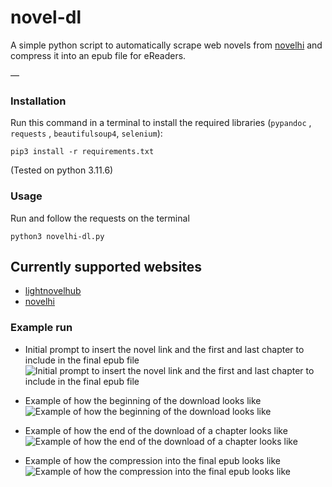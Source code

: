 # novel-dl
A simple python script to automatically scrape web novels from [novelhi](https://novelhi.com) and compress it into an epub file for eReaders.

—

### Installation
Run this command in a terminal to install the required libraries (`pypandoc` , `requests` , `beautifulsoup4`, `selenium`):
```
pip3 install -r requirements.txt
```
(Tested on python 3.11.6)

### Usage
Run and follow the requests on the terminal 
```
python3 novelhi-dl.py
```
## Currently supported websites
- [lightnovelhub](https://www.lightnovelhub.org/home)
- [novelhi](https://novelhi.com)
### Example run 

- Initial prompt to insert the novel link and the first and last chapter to include in the final epub file
![Initial prompt to insert the novel link and the first and last chapter to include in the final epub file](https://media.discordapp.net/attachments/1040311436083212309/1189926483200839773/Screenshot_2023-12-28_at_14.39.05.png?ex=659ff065&is=658d7b65&hm=8cc3ef5ff6894e73112b077aa8273d457801766c2b32811daaef16d8396fdeb6&=&format=webp&quality=lossless&width=454&height=246)

- Example of how the beginning of the download looks like
![Example of how the beginning of the download looks like](https://media.discordapp.net/attachments/1040311436083212309/1189926507234197504/Screenshot_2023-12-28_at_14.39.15.png?ex=659ff06b&is=658d7b6b&hm=4dc30ca4bd8740410fcb7bb04eee8e17ecad5aa277f405153ad3fde67ea5b7a3&=&format=webp&quality=lossless&width=624&height=117)

- Example of how the end of the download of a chapter looks like
![Example of how the end of the download of a chapter looks like](https://media.discordapp.net/attachments/1040311436083212309/1189926537802297384/Screenshot_2023-12-28_at_14.39.30.png?ex=659ff072&is=658d7b72&hm=307805f13b79954aac3d92605d7a5bffcc4cd290018f9d397f8b5449f8285bff&=&format=webp&quality=lossless&width=458&height=165)

- Example of how the compression into the final epub looks like
![Example of how the compression into the final epub looks like](https://media.discordapp.net/attachments/1040311436083212309/1189926551370870794/Screenshot_2023-12-28_at_14.39.46.png?ex=659ff075&is=658d7b75&hm=8b41f2846db709d3b1e09e1bce6c358d756677cc22dec14a4deafad8fddc6d50&=&format=webp&quality=lossless&width=539&height=218)

